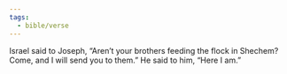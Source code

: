 ```yaml
---
tags:
  - bible/verse
---
```

Israel said to Joseph, “Aren’t your brothers feeding the flock in Shechem? Come, and I will send you to them.” He said to him, “Here I am.”